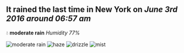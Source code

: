 ## It rained the last time in New York on *June 3rd 2016 around 06:57 am*
💧  **moderate rain** *Humidity 77%*

![moderate rain](http://openweathermap.org/img/w/10d.png) ![haze](http://openweathermap.org/img/w/50d.png) ![drizzle](http://openweathermap.org/img/w/09d.png) ![mist](http://openweathermap.org/img/w/50d.png)
